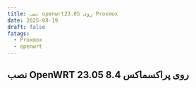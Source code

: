 ```yaml
---
title: نصب openwrt23.05 روی Proxmox
date: 2025-08-19
draft: false
fatags:
  - Proxmox
  - openwrt
---
```




## نصب OpenWRT 23.05 روی پراکسماکس 8.4


